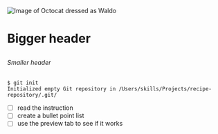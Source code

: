 ![Image of Octocat dressed as Waldo](https://octodex.github.com/images/waldocat.png)
# <h1> Bigger header 
## <h6> Smaller header 
  
```
$ git init
Initialized empty Git repository in /Users/skills/Projects/recipe-repository/.git/
```
  
- [ ] read the instruction
- [ ] create a bullet point list
- [ ] use the preview tab to see if it works
